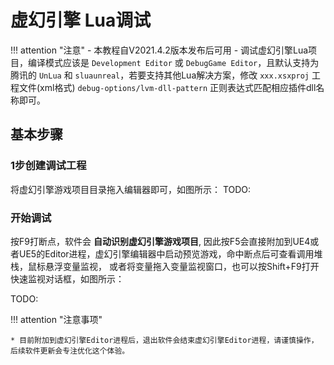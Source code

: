 # 虚幻引擎 Lua调试

!!! attention "注意"
    - 本教程自V2021.4.2版本发布后可用
    - 调试虚幻引擎Lua项目，编译模式应该是 ``Development Editor`` 或 ``DebugGame Editor``，且默认支持为腾讯的 ``UnLua`` 和 ``sluaunreal``，若要支持其他Lua解决方案，修改 ``xxx.xsxproj`` 工程文件(xml格式) ``debug-options/lvm-dll-pattern`` 正则表达式匹配相应插件dll名称即可。

## 基本步骤

### 1步创建调试工程

  将虚幻引擎游戏项目目录拖入编辑器即可，如图所示：
  TODO: 

### 开始调试

  按F9打断点，软件会 **自动识别虚幻引擎游戏项目**,
  因此按F5会直接附加到UE4或者UE5的Editor进程，虚幻引擎编辑器中启动预览游戏，命中断点后可查看调用堆栈，鼠标悬浮变量监视，
  或者将变量拖入变量监视窗口，也可以按Shift+F9打开快速监视对话框，如图所示：

  TODO: 

!!! attention "注意事项"

    * 目前附加到虚幻引擎Editor进程后，退出软件会结束虚幻引擎Editor进程，请谨慎操作，后续软件更新会专注优化这个体验。
